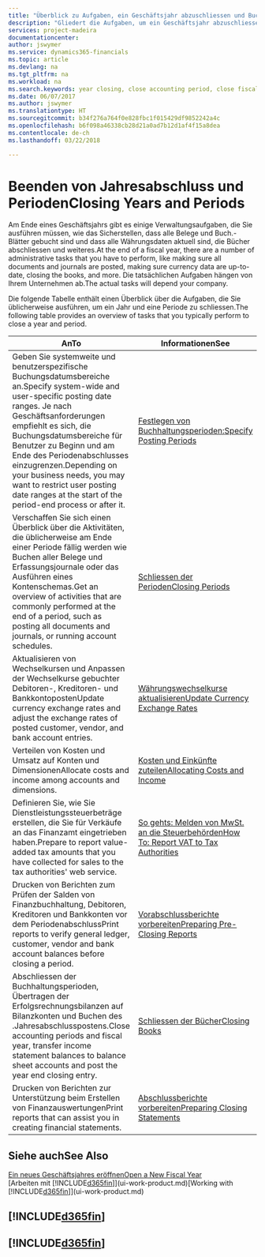 ```yaml
---
title: "Überblick zu Aufgaben, ein Geschäftsjahr abzuschliessen und Buchhaltungsperioden| Microsoft Docs"
description: "Gliedert die Aufgaben, um ein Geschäftsjahr abzuschliessen oder Buchhaltungsperiode, beispielsweise der Belege und die Buch.-Blätter sind vergewissernd gebucht überprüfend und Bankguthaben."
services: project-madeira
documentationcenter: 
author: jswymer
ms.service: dynamics365-financials
ms.topic: article
ms.devlang: na
ms.tgt_pltfrm: na
ms.workload: na
ms.search.keywords: year closing, close accounting period, close fiscal year, bank account detailed trial balance
ms.date: 06/07/2017
ms.author: jswymer
ms.translationtype: HT
ms.sourcegitcommit: b34f276a764f0e828fbc1f015429df9852242a4c
ms.openlocfilehash: b6f098a46338cb28d21a0ad7b12d1af4f15a8dea
ms.contentlocale: de-ch
ms.lasthandoff: 03/22/2018

---
```

# <a name="closing-years-and-periods"></a><span data-ttu-id="79dd9-103">Beenden von Jahresabschluss und Perioden</span><span class="sxs-lookup"><span data-stu-id="79dd9-103">Closing Years and Periods</span></span>
<span data-ttu-id="79dd9-104">Am Ende eines Geschäftsjahrs gibt es einige Verwaltungsaufgaben, die Sie ausführen müssen, wie das Sicherstellen, dass alle Belege und Buch.-Blätter gebucht sind und dass alle Währungsdaten aktuell sind, die Bücher abschliessen und weiteres.</span><span class="sxs-lookup"><span data-stu-id="79dd9-104">At the end of a fiscal year, there are a number of administrative tasks that you have to perform, like making sure all documents and journals are posted, making sure currency data are up-to-date, closing the books, and more.</span></span> <span data-ttu-id="79dd9-105">Die tatsächlichen Aufgaben hängen von Ihrem Unternehmen ab.</span><span class="sxs-lookup"><span data-stu-id="79dd9-105">The actual tasks will depend your company.</span></span>

<span data-ttu-id="79dd9-106">Die folgende Tabelle enthält einen Überblick über die Aufgaben, die Sie üblicherweise ausführen, um ein Jahr und eine Periode zu schliessen.</span><span class="sxs-lookup"><span data-stu-id="79dd9-106">The following table provides an overview of tasks that you typically perform to close a year and period.</span></span>

| <span data-ttu-id="79dd9-107">An</span><span class="sxs-lookup"><span data-stu-id="79dd9-107">To</span></span> | <span data-ttu-id="79dd9-108">Informationen</span><span class="sxs-lookup"><span data-stu-id="79dd9-108">See</span></span> |
| --- | --- |
| <span data-ttu-id="79dd9-109">Geben Sie systemweite und benutzerspezifische Buchungsdatumsbereiche an.</span><span class="sxs-lookup"><span data-stu-id="79dd9-109">Specify system-wide and user-specific posting date ranges.</span></span> <span data-ttu-id="79dd9-110">Je nach Geschäftsanforderungen empfiehlt es sich, die Buchungsdatumsbereiche für Benutzer zu Beginn und am Ende des Periodenabschlusses einzugrenzen.</span><span class="sxs-lookup"><span data-stu-id="79dd9-110">Depending on your business needs, you may want to restrict user posting date ranges at the start of the period-end process or after it.</span></span> |[<span data-ttu-id="79dd9-111">Festlegen von Buchhaltungsperioden:</span><span class="sxs-lookup"><span data-stu-id="79dd9-111">Specify Posting Periods</span></span>](finance-how-specify-posting-periods.md) |
| <span data-ttu-id="79dd9-112">Verschaffen Sie sich einen Überblick über die Aktivitäten, die üblicherweise am Ende einer Periode fällig werden wie Buchen aller Belege und Erfassungsjournale oder das Ausführen eines Kontenschemas.</span><span class="sxs-lookup"><span data-stu-id="79dd9-112">Get an overview of activities that are commonly performed at the end of a period, such as posting all documents and journals, or running account schedules.</span></span> |[<span data-ttu-id="79dd9-113">Schliessen der Perioden</span><span class="sxs-lookup"><span data-stu-id="79dd9-113">Closing Periods</span></span>](year-how-complete-period-end-processes.md) |
| <span data-ttu-id="79dd9-114">Aktualisieren von Wechselkursen und Anpassen der Wechselkurse gebuchter Debitoren-, Kreditoren- und Bankkontoposten</span><span class="sxs-lookup"><span data-stu-id="79dd9-114">Update currency exchange rates and adjust the exchange rates of posted customer, vendor, and bank account entries.</span></span> |[<span data-ttu-id="79dd9-115">Währungswechselkurse aktualisieren</span><span class="sxs-lookup"><span data-stu-id="79dd9-115">Update Currency Exchange Rates</span></span>](finance-how-update-currencies.md) |
| <span data-ttu-id="79dd9-116">Verteilen von Kosten und Umsatz auf Konten und Dimensionen</span><span class="sxs-lookup"><span data-stu-id="79dd9-116">Allocate costs and income among accounts and dimensions.</span></span> |[<span data-ttu-id="79dd9-117">Kosten und Einkünfte zuteilen</span><span class="sxs-lookup"><span data-stu-id="79dd9-117">Allocating Costs and Income</span></span>](year-allocate-costs-income.md) |
| <span data-ttu-id="79dd9-118">Definieren Sie, wie Sie Dienstleistungssteuerbeträge erstellen, die Sie für Verkäufe an das Finanzamt eingetrieben haben.</span><span class="sxs-lookup"><span data-stu-id="79dd9-118">Prepare to report value-added tax amounts that you have collected for sales to the tax authorities' web service.</span></span> |[<span data-ttu-id="79dd9-119">So gehts: Melden von MwSt. an die Steuerbehörden</span><span class="sxs-lookup"><span data-stu-id="79dd9-119">How To: Report VAT to Tax Authorities</span></span>](finance-how-report-vat.md)|
| <span data-ttu-id="79dd9-120">Drucken von Berichten zum Prüfen der Salden von Finanzbuchhaltung, Debitoren, Kreditoren und Bankkonten vor dem Periodenabschluss</span><span class="sxs-lookup"><span data-stu-id="79dd9-120">Print reports to verify general ledger, customer, vendor and bank account balances before closing a period.</span></span> |[<span data-ttu-id="79dd9-121">Vorabschlussberichte vorbereiten</span><span class="sxs-lookup"><span data-stu-id="79dd9-121">Preparing Pre-Closing Reports</span></span>](year-prepare-preclose-reports.md) |
| <span data-ttu-id="79dd9-122">Abschliessen der Buchhaltungsperioden, Übertragen der Erfolgsrechnungsbilanzen auf Bilanzkonten und Buchen des .Jahresabschlusspostens.</span><span class="sxs-lookup"><span data-stu-id="79dd9-122">Close accounting periods and fiscal year, transfer income statement balances to balance sheet accounts and post the year end closing entry.</span></span> |[<span data-ttu-id="79dd9-123">Schliessen der Bücher</span><span class="sxs-lookup"><span data-stu-id="79dd9-123">Closing Books</span></span>](year-close-books.md) |
| <span data-ttu-id="79dd9-124">Drucken von Berichten zur Unterstützung beim Erstellen von Finanzauswertungen</span><span class="sxs-lookup"><span data-stu-id="79dd9-124">Print reports that can assist you in creating financial statements.</span></span> |[<span data-ttu-id="79dd9-125">Abschlussberichte vorbereiten</span><span class="sxs-lookup"><span data-stu-id="79dd9-125">Preparing Closing Statements</span></span>](year-prepare-close-statement.md) |

## <a name="see-also"></a><span data-ttu-id="79dd9-126">Siehe auch</span><span class="sxs-lookup"><span data-stu-id="79dd9-126">See Also</span></span>
[<span data-ttu-id="79dd9-127">Ein neues Geschäftsjahres eröffnen</span><span class="sxs-lookup"><span data-stu-id="79dd9-127">Open a New Fiscal Year</span></span>](finance-how-open-new-fiscal-year.md)  
<span data-ttu-id="79dd9-128">[Arbeiten mit [!INCLUDE[d365fin](includes/d365fin_md.md)]](ui-work-product.md)</span><span class="sxs-lookup"><span data-stu-id="79dd9-128">[Working with [!INCLUDE[d365fin](includes/d365fin_md.md)]](ui-work-product.md)</span></span>

## [!INCLUDE[d365fin](includes/free_trial_md.md)]  
## [!INCLUDE[d365fin](includes/training_link_md.md)]

